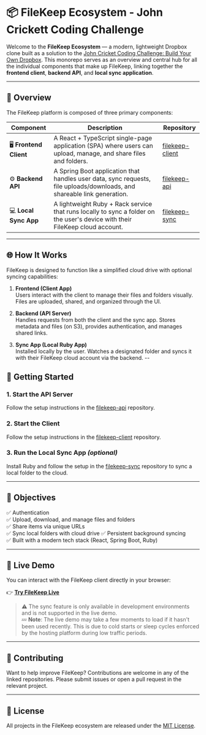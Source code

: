 # 📦 FileKeep Ecosystem - John Crickett Coding Challenge

Welcome to the **FileKeep Ecosystem** — a modern, lightweight Dropbox clone built as a solution to the [John Cricket Coding Challenge: Build Your Own Dropbox](https://codingchallenges.fyi/challenges/challenge-dropbox). This monorepo serves as an overview and central hub for all the individual components that make up FileKeep, linking together the **frontend client**, **backend API**, and **local sync application**.

---

## 🧱 Overview

The FileKeep platform is composed of three primary components:

| Component | Description | Repository |
|----------|-------------|------------|
| 🖥️ **Frontend Client** | A React + TypeScript single-page application (SPA) where users can upload, manage, and share files and folders. | [filekeep-client](https://github.com/jayastronomic/filekeep-client) |
| ⚙️ **Backend API** | A Spring Boot application that handles user data, sync requests, file uploads/downloads, and shareable link generation. | [filekeep-api](https://github.com/jayastronomic/filekeep-api) |
| 💻 **Local Sync App** | A lightweight Ruby + Rack service that runs locally to sync a folder on the user's device with their FileKeep cloud account. | [filekeep-sync](https://github.com/jayastronomic/filekeep-sync-service) |

---

## 🌐 How It Works

FileKeep is designed to function like a simplified cloud drive with optional syncing capabilities:

1. **Frontend (Client App)**  
   Users interact with the client to manage their files and folders visually. Files are uploaded, shared, and organized through the UI.

2. **Backend (API Server)**  
   Handles requests from both the client and the sync app. Stores metadata and files (on S3), provides authentication, and manages shared links.

3. **Sync App (Local Ruby App)**  
   Installed locally by the user. Watches a designated folder and syncs it with their FileKeep cloud account via the backend.
--

## 🚀 Getting Started

### 1. Start the API Server  
Follow the setup instructions in the [filekeep-api](https://github.com/jayastronomic/filekeep-api) repository.

### 2. Start the Client  
Follow the setup instructions in the [filekeep-client](https://github.com/jayastronomic/filekeep-client) repository.

### 3. Run the Local Sync App *(optional)*  
Install Ruby and follow the setup in the [filekeep-sync](https://github.com/jayastronomic/filekeep-sync-service) repository to sync a local folder to the cloud.

---

## 📌 Objectives

✅ Authentication  
✅ Upload, download, and manage files and folders  
✅ Share items via unique URLs  
✅ Sync local folders with cloud drive 
✅ Persistent background syncing  
✅ Built with a modern tech stack (React, Spring Boot, Ruby)  

---

## 🔗 Live Demo

You can interact with the FileKeep client directly in your browser:

👉 **[Try FileKeep Live](https://filekeep-web-app.onrender.com)**

> ⚠️ The sync feature is only available in development environments and is not supported in the live demo.  
> 💤 **Note**: The live demo may take a few moments to load if it hasn't been used recently. This is due to cold starts or sleep cycles enforced by the hosting platform during low traffic periods.

---


## 🤝 Contributing

Want to help improve FileKeep? Contributions are welcome in any of the linked repositories. Please submit issues or open a pull request in the relevant project.

---

## 📄 License

All projects in the FileKeep ecosystem are released under the [MIT License](LICENSE).


